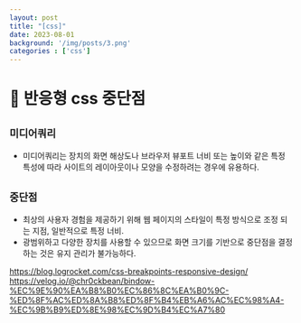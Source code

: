 ```yaml
---
layout: post
title: "[css]"
date: 2023-08-01
background: '/img/posts/3.png'
categories : ['css']
---
```


# 📝 반응형 css 중단점

## `미디어쿼리` 
- 미디어쿼리는 장치의 화면 해상도나 브라우저 뷰포트 너비 또는 높이와 같은 특정 특성에 따라 사이트의 레이아웃이나 모양을 수정하려는 경우에 유용하다.

## `중단점` 
- 최상의 사용자 경험을 제공하기 위해 웹 페이지의 스타일이 특정 방식으로 조정 되는 지점, 일반적으로 특정 너비. 
- 광범위하고 다양한 장치를 사용할 수 있으므로 화면 크기를 기반으로 중단점을 결정하는 것은 유지 관리가 불가능하다.



https://blog.logrocket.com/css-breakpoints-responsive-design/
https://velog.io/@chr0ckbean/bindow-%EC%9E%90%EA%B8%B0%EC%86%8C%EA%B0%9C-%ED%8F%AC%ED%8A%B8%ED%8F%B4%EB%A6%AC%EC%98%A4-%EC%9B%B9%ED%8E%98%EC%9D%B4%EC%A7%80